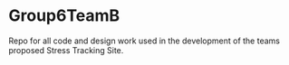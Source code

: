 # Group6TeamB
Repo for all code and design work used in the development of the teams proposed Stress Tracking Site.
